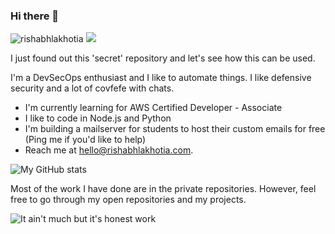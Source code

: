 ### Hi there 👋

<p> <img src="https://komarev.com/ghpvc/?username=rishabhlakhotia" alt="rishabhlakhotia" /> 
  <a href="https://www.linkedin.com/in/rishabhlakhotia/"><img src="https://img.shields.io/badge/-rishabhlakhotia-blue?style=flat-square&logo=Linkedin&logoColor=white&link=https://www.linkedin.com/in/rishabhlakhotia/" /> </a>
</p>

I just found out this 'secret' repository and let's see how this can be used.

I'm a DevSecOps enthusiast and I like to automate things. I like defensive security and a lot of covfefe with chats. 

- I'm currently learning for AWS Certified Developer - Associate
- I like to code in Node.js and Python
- I'm building a mailserver for students to host their custom emails for free (Ping me if you'd like to help)
- Reach me at [hello@rishabhlakhotia.com](mailto:hello@rishabhlakhotia.com).

<img src="https://github-readme-stats.vercel.app/api?username=rishabhlakhotia&show_icons=true" alt="My GitHub stats" />

Most of the work I have done are in the private repositories. However, feel free to go through my open repositories and my projects.

![It ain't much but it's honest work](https://res.cloudinary.com/rishabhlakhotia/image/upload/v1594432627/honest-work_trikpv.jpg)

<!--
**rishabhlakhotia/rishabhlakhotia** is a ✨ _special_ ✨ repository because its `README.md` (this file) appears on your GitHub profile.

Here are some ideas to get you started:

- 🔭 I’m currently working on ...
- 🌱 I’m currently learning ...
- 👯 I’m looking to collaborate on ...
- 🤔 I’m looking for help with ...
- 💬 Ask me about ...
- 📫 How to reach me: ...
- 😄 Pronouns: ...
- ⚡ Fun fact: ...
-->
